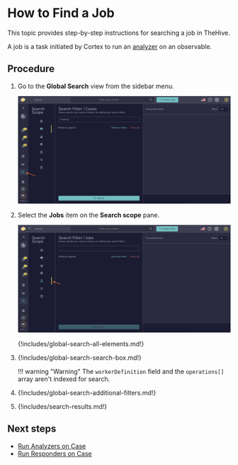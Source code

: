# How to Find a Job

This topic provides step-by-step instructions for searching a job in TheHive.

A job is a task initiated by Cortex to run an [analyzer](../../../../../cortex/installation-and-configuration/analyzers-responders.md) on an observable.

## Procedure

1. Go to the **Global Search** view from the sidebar menu.

    ![Global Search feature sidebar menu](../../../../images/user-guides/analyst-corner/cases/find-a-case-global-search-feature-sidebar-menu.png)

2. Select the **Jobs** item on the **Search scope** pane.

    ![Global Search feature sidebar menu](../../../../images/user-guides/analyst-corner/cases/find-a-job-global-search.png)

    {!includes/global-search-all-elements.md!}

3. {!includes/global-search-search-box.md!}

    !!! warning "Warning"
        The `workerDefinition` field and the `operations[]` array aren't indexed for search.

4. {!includes/global-search-additional-filters.md!}

5. {!includes/search-results.md!}

## Next steps

* [Run Analyzers on Case](../../cases-list/run-analyzer.md)
* [Run Responders on Case](../../cases-list/run-responders.md)

